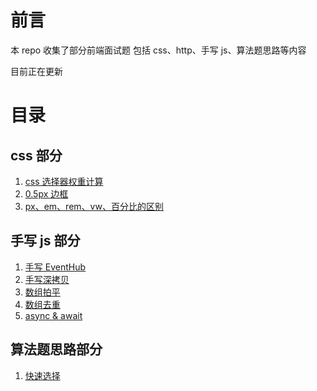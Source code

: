 # 前言

本 repo 收集了部分前端面试题 包括 css、http、手写 js、算法题思路等内容

目前正在更新

# 目录

## css 部分

1. [css 选择器权重计算](./src/前端剑指offer/css/css选择器权重.md)
2. [0.5px 边框](./src/前端剑指offer/css/0.5px边框.md)
3. [px、em、rem、vw、百分比的区别](./src/前端剑指offer/css/px.md)

## 手写 js 部分

1. [手写 EventHub](./src/js专精/EventHub/EventHub.md)
2. [手写深拷贝](./src/js专精/手写深拷贝/手写深拷贝.md)
3. [数组拍平](./src/js专精/数组拍平/数组拍平.md)
4. [数组去重](./src/js专精/数组去重/数组去重.md)
5. [async & await](./src/js专精/async%20await/async%20await.md)

## 算法题思路部分

1. [快速选择](./src/算法思路/快速选择/快速选择.md)
